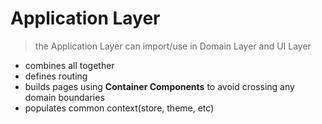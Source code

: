 # Application Layer

> the Application Layer can import/use in Domain Layer and UI Layer

- combines all together
- defines routing
- builds pages using **Container Components** to avoid crossing any domain boundaries
- populates common context(store, theme, etc)

